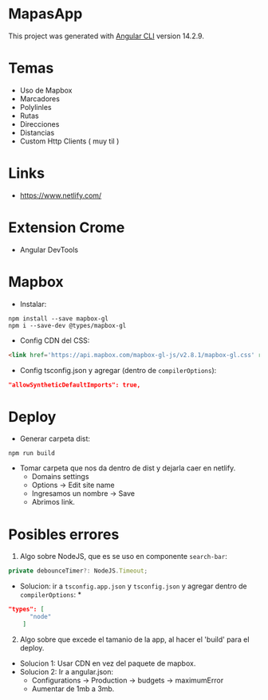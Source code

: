 # MapasApp

This project was generated with [Angular CLI](https://github.com/angular/angular-cli) version 14.2.9.

# Temas

* Uso de Mapbox
* Marcadores
* Polylinles
* Rutas
* Direcciones
* Distancias
* Custom Http Clients ( muy til )

# Links

* https://www.netlify.com/

# Extension Crome

* Angular DevTools

# Mapbox

* Instalar:

```
npm install --save mapbox-gl
npm i --save-dev @types/mapbox-gl
```

* Config CDN del CSS:

```html
<link href='https://api.mapbox.com/mapbox-gl-js/v2.8.1/mapbox-gl.css' rel='stylesheet' />
```

* Config tsconfig.json y agregar (dentro de ``compilerOptions``):

```json
"allowSyntheticDefaultImports": true,
```

# Deploy

* Generar carpeta dist:

```
npm run build
```

* Tomar carpeta que nos da dentro de dist y dejarla caer en netlify.
    * Domains settings
    * Options -> Edit site name
    * Ingresamos un nombre -> Save
    * Abrimos link.

# Posibles errores

1.  Algo sobre NodeJS, que es se uso en componente ``search-bar``:

```typescript
private debounceTimer?: NodeJS.Timeout;
```

* Solucion: ir a ``tsconfig.app.json`` y ``tsconfig.json`` y agregar dentro de ``compilerOptions``:
    * 

```json
"types": [
      "node"
    ]
```

2. Algo sobre que excede el tamanio de la app, al hacer el 'build' para el deploy.

* Solucion 1: Usar CDN en vez del paquete de mapbox.
* Solucion 2: Ir a angular.json:
    * Configurations -> Production -> budgets -> maximumError
    * Aumentar de 1mb a 3mb.
